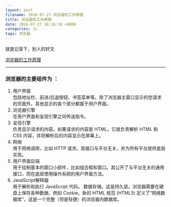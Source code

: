 ```yaml
---
layout: post
filename: 2016-07-27-浏览器的工作原理
title: 浏览器的工作原理
date: 2016-07-27 18:16:19 +0800
categories: Js
tags: 浏览器
---
```


就是记录下，别人的好文

[浏览器的工作原理](http://www.html5rocks.com/zh/tutorials/internals/howbrowserswork/)

----

### 浏览器的主要组件为 ：

1. 用户界面 <br>包括地址栏、前进/后退按钮、书签菜单等。除了浏览器主窗口显示的您请求的页面外，其他显示的各个部分都属于用户界面。
2. 浏览器引擎 <br>在用户界面和呈现引擎之间传送指令。
3. 呈现引擎 <br>负责显示请求的内容。如果请求的内容是 HTML，它就负责解析 HTML 和 CSS 内容，并将解析后的内容显示在屏幕上。
4. 网络 <br>用于网络调用，比如 HTTP 请求。其接口与平台无关，并为所有平台提供底层实现。
5. 用户界面后端 <br>用于绘制基本的窗口小部件，比如组合框和窗口。其公开了与平台无关的通用接口，而在底层使用操作系统的用户界面方法。
6. JavaScript解释器 <br>用于解析和执行 JavaScript 代码。
数据存储。这是持久层。浏览器需要在硬盘上保存各种数据，例如 Cookie。新的 HTML 规范 (HTML5) 定义了“网络数据库”，这是一个完整（但是轻便）的浏览器内数据库。